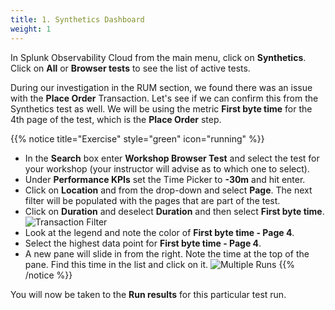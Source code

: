 ```yaml
---
title: 1. Synthetics Dashboard
weight: 1
---
```


In Splunk Observability Cloud from the main menu, click on **Synthetics**. Click on **All** or **Browser tests** to see the list of active tests.

During our investigation in the RUM section, we found there was an issue with the **Place Order** Transaction. Let's see if we can confirm this from the Synthetics test as well. We will be using the metric **First byte time** for the 4th page of the test, which is the **Place Order** step.

{{% notice title="Exercise" style="green" icon="running" %}}

* In the **Search** box enter **Workshop Browser Test** and select the test for your workshop (your instructor will advise as to which one to select).
* Under **Performance KPIs** set the Time Picker to **-30m** and hit enter.
* Click on **Location** and from the drop-down and select **Page**. The next filter will be populated with the pages that are part of the test.
* Click on **Duration** and deselect **Duration** and then select **First byte time**.
  ![Transaction Filter](../images/synthetics-transaction-filter.png)
* Look at the legend and note the color of **First byte time - Page 4**.
* Select the highest data point for **First byte time - Page 4**.
* A new pane will slide in from the right. Note the time at the top of the pane. Find this time in the list and click on it.
  ![Multiple Runs](../images/synthetics-multiple-runs.png)
{{% /notice %}}

You will now be taken to the **Run results** for this particular test run.
